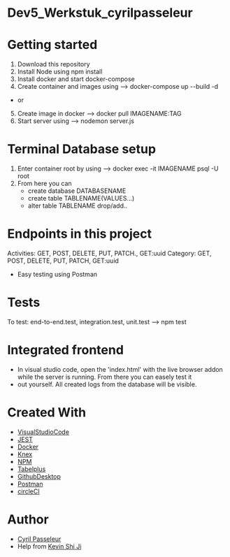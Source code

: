 # Dev5_Werkstuk_cyrilpasseleur

# Getting started

1. Download this repository
2. Install Node using npm install
3. Install docker and start docker-compose
4. Create container and images using --> docker-compose up --build -d
- or
5. Create image in docker --> docker pull IMAGENAME:TAG
6. Start server using --> nodemon server.js

# Terminal Database setup
1. Enter container root by using --> docker exec -it IMAGENAME psql -U root 
2. From here you can 
    - create database DATABASENAME
    - create table TABLENAME(VALUES...)
    - alter table TABLENAME drop/add..


# Endpoints in this project

Activities: GET, POST, DELETE, PUT, PATCH., GET:uuid
Category: GET, POST, DELETE, PUT, PATCH, GET:uuid

- Easy testing using Postman

# Tests 

To test: end-to-end.test, integration.test, unit.test --> npm test

# Integrated frontend 
- In visual studio code, open the 'index.html' with the live browser addon while the server is running. From there you can easely test it 
- out yourself. All created logs from the database will be visible.

# Created With

* [VisualStudioCode](https://code.visualstudio.com/)
* [JEST](https://jestjs.io/en/)
* [Docker](https://docs.docker.com/)
* [Knex](http://knexjs.org/)
* [NPM](https://www.npmjs.com/)
* [Tabelplus](https://tableplus.com/)
* [GithubDesktop](https://desktop.github.com/)
* [Postman](https://www.postman.com/)
* [circleCI](https://circleci.com/)


# Author

* [Cyril Passeleur](https://github.com/cyrilpasseleur)
* Help from [Kevin Shi Ji](https://github.com/KevinJi98)
